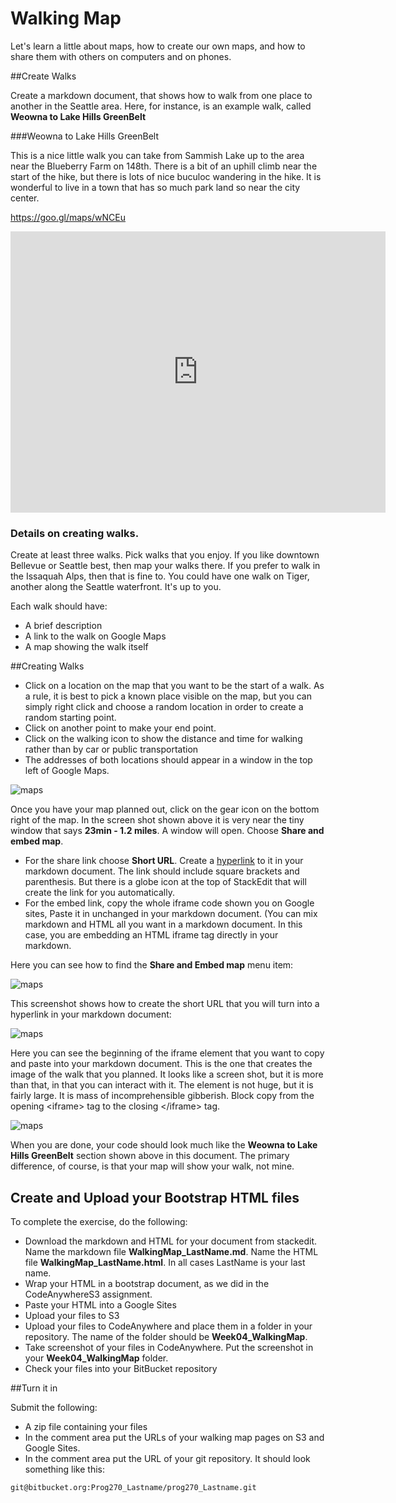 # Walking Map

Let's learn a little about maps, how to create our own maps, and how to share them with others on computers and on phones.

##Create Walks

Create a markdown document, that shows how to walk from one place to another in the Seattle area. Here, for instance, is an example walk, called **Weowna to Lake Hills GreenBelt**

###Weowna to Lake Hills GreenBelt

This is a nice little walk you can take from Sammish Lake up to the area near the Blueberry Farm on 148th. There is a bit of an uphill climb near the start of the hike, but there is lots of nice buculoc wandering in the hike. It is wonderful to live in a town that has so much park land so near the city center.

https://goo.gl/maps/wNCEu

<iframe src="https://www.google.com/maps/embed?pb=!1m29!1m12!1m3!1d5380.671222853524!2d-122.12670515651318!3d47.600163507515184!2m3!1f0!2f0!3f0!3m2!1i1024!2i768!4f13.1!4m14!1i0!3e2!4m5!1s0x0%3A0xab5fa3ebbf6e1351!2sLake+Hills+GreenBelt+Park!3m2!1d47.598918999999995!2d-122.13367!4m5!1s0x54906dd15166e78f%3A0xcc083ee8cc7b4b09!2sWeowna+Park%2C+Bellevue%2C+WA+98008!3m2!1d47.603766!2d-122.11379199999999!5e0!3m2!1sen!2sus!4v1413328922484" width="600" height="450" frameborder="0" style="border:0"></iframe>

### Details on creating walks.

Create at least three walks. Pick walks that you enjoy. If you like downtown Bellevue or Seattle best, then map your walks there. If you prefer to walk in the Issaquah Alps, then that is fine to. You could have one walk on Tiger, another along the Seattle waterfront. It's up to you.

Each walk should have:

- A brief description
- A link to the walk on Google Maps
- A map showing the walk itself

##Creating Walks

 - Click on a location on the map that you want to be the start of a walk. As a rule, it is best to pick a known place visible on the map, but you can simply right click and choose a random location in order to create a random starting point.
 - Click on another point to make your end point.
 - Click on the walking icon to show the distance and time for walking rather than by car or public transportation
 - The addresses of both locations should appear in a window in the top left of Google Maps.

![maps](https://drive.google.com/uc?export=view&id=0B25UTAlOfPRGUWEweUM1WUVLOTA)

Once you have your map planned out, click on the gear icon on the bottom right of the map. In the screen shot shown above it is very near the tiny window that says **23min - 1.2 miles**. A window will open. Choose **Share and embed map**. 

 - For the share link choose **Short URL**. Create a [hyperlink](https://goo.gl/maps/89Whj) to it in your markdown document. The link should include square brackets and parenthesis. But there is a globe icon at the top of StackEdit that will create the link for you automatically.
 - For the embed link, copy the whole iframe code shown you on Google sites, Paste it in unchanged in your markdown document. (You can mix markdown and HTML all you want in a markdown document. In this case, you are embedding an HTML iframe tag directly in your markdown.
 
Here you can see how to find the **Share and Embed map** menu item:
 
![maps](https://drive.google.com/uc?export=view&id=0B25UTAlOfPRGVzRIZlB5RS00Z2s)

This screenshot shows how to create the short URL that you will turn into a hyperlink in your markdown document:

![maps](https://drive.google.com/uc?export=view&id=0B25UTAlOfPRGTW91MHp0WTN2dlE)

Here you can see the beginning of the iframe element that you want to copy and paste into your markdown document. This is the one that creates the image of the walk that you planned. It looks like a screen shot, but it is more than that, in that you can interact with it. The element is not huge, but it is fairly large. It is mass of incomprehensible gibberish. Block copy from the opening &lt;iframe&gt; tag to the closing &lt;/iframe&gt; tag.

![maps](https://drive.google.com/uc?export=view&id=0B25UTAlOfPRGQXdaQVBWU0lQRGM)

When you are done, your code should look much like the  **Weowna to Lake Hills GreenBelt** section shown above in this document. The primary difference, of course, is that your map will show your walk, not mine.

## Create and Upload your Bootstrap HTML files

To complete the exercise, do the following:

- Download the markdown and HTML for your document from stackedit. Name the markdown file **WalkingMap&#95;LastName.md**. Name the HTML file **WalkingMap&#95;LastName.html**. In all cases LastName is your last name. 
- Wrap your HTML in a bootstrap document, as we did in the CodeAnywhereS3 assignment.
- Paste your HTML into a Google Sites 
- Upload your files to S3
- Upload your files to CodeAnywhere and place them in a folder in your repository. The name of the folder should be **Week04_WalkingMap**. 
- Take screenshot of your files in CodeAnywhere. Put the screenshot in your **Week04_WalkingMap** folder.
- Check your files into your BitBucket repository

##Turn it in

Submit the following:

 - A zip file containing your files
 - In the comment area put the URLs of your walking map pages on S3 and Google Sites.
 - In the comment area put the URL of your git repository. It should look something like this:

```
git@bitbucket.org:Prog270_Lastname/prog270_Lastname.git
```